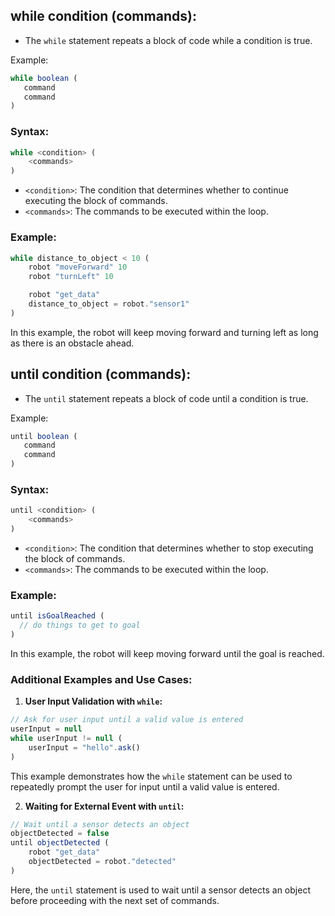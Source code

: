 ## while condition (commands):
  - The `while` statement repeats a block of code while a condition is true.

Example:
```js
while boolean (
   command
   command
)
```

### Syntax:
```js
while <condition> (
    <commands>
)
```

- `<condition>`: The condition that determines whether to continue executing the block of commands.
- `<commands>`: The commands to be executed within the loop.

### Example:
```js
while distance_to_object < 10 (
    robot "moveForward" 10
    robot "turnLeft" 10

    robot "get_data"
    distance_to_object = robot."sensor1"
)
```

In this example, the robot will keep moving forward and turning left as long as there is an obstacle ahead.

## until condition (commands):
  - The `until` statement repeats a block of code until a condition is true.

Example:
```js
until boolean (
   command
   command
)
```

### Syntax:
```js
until <condition> (
    <commands>
)
```

- `<condition>`: The condition that determines whether to stop executing the block of commands.
- `<commands>`: The commands to be executed within the loop.

### Example:
```js
until isGoalReached (
  // do things to get to goal
)
```

In this example, the robot will keep moving forward until the goal is reached.

### Additional Examples and Use Cases:
1. **User Input Validation with `while`:**
```js
// Ask for user input until a valid value is entered
userInput = null
while userInput != null (
    userInput = "hello".ask()
)
```
This example demonstrates how the `while` statement can be used to repeatedly prompt the user for input until a valid value is entered.

2. **Waiting for External Event with `until`:**
```js
// Wait until a sensor detects an object
objectDetected = false
until objectDetected (
    robot "get_data"
    objectDetected = robot."detected"
)
```
Here, the `until` statement is used to wait until a sensor detects an object before proceeding with the next set of commands.
